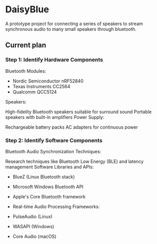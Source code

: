 # DaisyBlue
A prototype project for connecting a series of speakers to stream synchronous audio to many small speakers through bluetooth.


## Current plan
### Step 1: Identify Hardware Components
Bluetooth Modules:

* Nordic Semiconductor nRF52840
* Texas Instruments CC2564
* Qualcomm QCC5124

Speakers:

High-fidelity Bluetooth speakers suitable for surround sound
Portable speakers with built-in amplifiers
Power Supply:

Rechargeable battery packs
AC adapters for continuous power
### Step 2: Identify Software Components
Bluetooth Audio Synchronization Techniques:

Research techniques like Bluetooth Low Energy (BLE) and latency management
Software Libraries and APIs:

* BlueZ (Linux Bluetooth stack)
* Microsoft Windows Bluetooth API
* Apple's Core Bluetooth framework
* Real-time Audio Processing Frameworks:

* PulseAudio (Linux)
* WASAPI (Windows)
* Core Audio (macOS)
